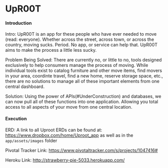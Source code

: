 # UpR00T

#### Introduction ####
Intro: UpR00T is an app for these people who have ever needed to move (read: everyone). Whether across the street, across town, or across the country, moving sucks. Period. No app, or service can help that. UpR00T aims to make the process a little less sucky.

Problem Being Solved: There are currently no, or little to no, tools designed exclusively to help consumers manage the process of moving. While individual tools exist to catalog furniture and other move items, find movers in your area, coordinte travel, find a new home, reserve storage space, etc., there are no solutions to manage all of these important elements from one central dashboard. 

Solution: Using the power of APIs(#UnderConstruction) and databases, we can now pull all of these functions into one application. Allowing you total access to all aspects of your move from one central location. 

#### Execution ####
ERD: A link to all Uproot ERDs can be found at: https://www.dropbox.com/home/Uproot_app as well as in the ```app/assets/images``` folder

Pivotal Tracker Link: https://www.pivotaltracker.com/s/projects/1047416#

Heroku Link: http://strawberry-pie-5033.herokuapp.com/


